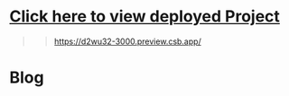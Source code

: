 # [Click here to view deployed Project](https://d2wu32-3000.preview.csb.app/)

>> https://d2wu32-3000.preview.csb.app/


# Blog
